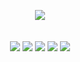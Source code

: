 <br/><br/>
<div display="flex" align="center">
    <img src="https://github-readme-stats-three-lyart.vercel.app/api/top-langs/?username=andrija-s&layout=compact&hide=css,html&theme=dracula" />
</div>
<br/><br/>
<div display="flex" align="center">
  <img src="https://img.shields.io/badge/Java%20-%23F24E1E.svg?&style=for-the-badge&logo=java&logoColor=white"/>
  <img src="https://img.shields.io/badge/Python%20-%2314354C.svg?&style=for-the-badge&logo=python&logoColor=white">
  <img src="https://img.shields.io/badge/JavaScript-%23F7DF1E.svg?&style=for-the-badge&logo=javascript&logoColor=black">
  <img src="https://img.shields.io/badge/C++-%2300599C.svg?&style=for-the-badge&logo=cplusplus&logoColor=white">
  <img src="https://img.shields.io/badge/-%23121011.svg?style=for-the-badge&logo=c&logoColor=white">
</div>
